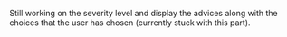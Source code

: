 Still working on the severity level and display the advices along with the choices that the user has chosen (currently stuck with this part). 

